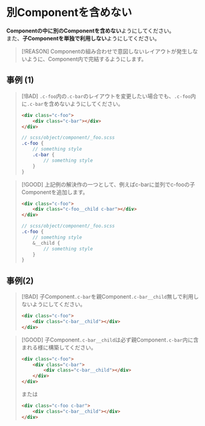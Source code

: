 # 別Componentを含めない

**Componentの中に別のComponentを含めない**ようにしてください。  
また、**子Componentを単独で利用しない**ようにしてください。

> [!REASON]
> Componentの組み合わせで意図しないレイアウトが発生しないように、Component内で完結するようにします。

## 事例 (1)

> [!BAD]
> `.c-foo`内の`.c-bar`のレイアウトを変更したい場合でも、`.c-foo`内に`.c-bar`を含めないようにしてください。
> 
> ```html
> <div class="c-foo">
>     <div class="c-bar"></div>
> </div>
> ```
> 
> ```scss
> // scss/object/component/_foo.scss
> .c-foo {
>     // something style
>     .c-bar {
>         // something style
>     }
> }
> ```

> [!GOOD]
> 上記例の解決作の一つとして、例えばc-barに並列でc-fooの子Componentを追加します。 
>
> ```html
> <div class="c-foo">
>     <div class="c-foo__child c-bar"></div>
> </div>
> ```
> 
> ```scss
> // scss/object/component/_foo.scss
> .c-foo {
>     // something style
>     &__child {
>         // something style
>     }
> }
> ```

## 事例(2)

> [!BAD]
> 子Component`.c-bar`を親Component`.c-bar__child`無しで利用しないようにしてください。
>
> ```html
> <div class="c-foo">
>     <div class="c-bar__child"></div>
> </div>
> ```

> [!GOOD]
> 子Component`.c-bar__child`は必ず親Component`.c-bar`内に含まれる様に構築してください。
>
> ```html
> <div class="c-foo">
>     <div class="c-bar">
>         <div class="c-bar__child"></div>
>     </div>
> </div>
> ```
>
> または
>
> ```html
> <div class="c-foo c-bar">
>     <div class="c-bar__child"></div>
> </div>
> ```
